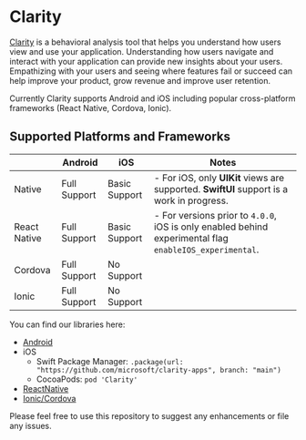 # Clarity

[Clarity](https://clarity.microsoft.com/) is a behavioral analysis tool that helps you understand how users view and use your application. Understanding how users navigate and interact with your application can provide new insights about your users. Empathizing with your users and seeing where features fail or succeed can help improve your product, grow revenue and improve user retention.

Currently Clarity supports Android and iOS including popular cross-platform frameworks (React Native, Cordova, Ionic).

## Supported Platforms and Frameworks

|           | Android | iOS | Notes |
|-----------|---------|-----|-------|
| Native | Full Support | Basic Support | - For iOS, only **UIKit** views are supported. **SwiftUI** support is a work in progress. |
| React Native | Full Support | Basic Support | - For versions prior to `4.0.0`, iOS is only enabled behind experimental flag `enableIOS_experimental`. |
| Cordova | Full Support | No Support | |
| Ionic | Full Support | No Support | |

You can find our libraries here:

- [Android](https://central.sonatype.com/artifact/com.microsoft.clarity/clarity/)
- iOS
  - Swift Package Manager: `.package(url: "https://github.com/microsoft/clarity-apps", branch: "main")`
  - CocoaPods: `pod 'Clarity'`
- [ReactNative](https://www.npmjs.com/package/react-native-clarity)
- [Ionic/Cordova](https://www.npmjs.com/package/cordova-clarity)

Please feel free to use this repository to suggest any enhancements or file any issues.
